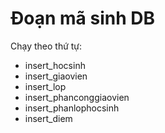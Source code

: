 



# Đoạn mã sinh DB 
Chạy theo thứ tự:
- insert_hocsinh
- insert_giaovien
- insert_lop
- insert_phanconggiaovien
- insert_phanlophocsinh
- insert_diem